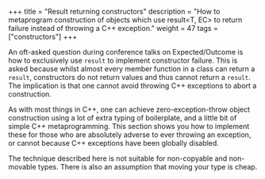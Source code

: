 +++
title = "Result returning constructors"
description = "How to metaprogram construction of objects which use result<T, EC> to return failure instead of throwing a C++ exception."
weight = 47
tags = ["constructors"]
+++

An oft-asked question during conference talks on Expected/Outcome is how to
exclusively use `result` to implement constructor failure. This is asked because
whilst almost every member function in a class can return a `result`, constructors
do not return values and thus cannot return a `result`. The implication is
that one cannot avoid throwing C++ exceptions to abort a construction.

As with most things in C++, one can achieve zero-exception-throw object
construction using a lot of
extra typing of boilerplate, and a little bit of simple C++ metaprogramming. This section
shows you how to implement these for those who are absolutely adverse to ever throwing an exception,
or cannot because C++ exceptions have been globally disabled.

The technique described here is not suitable for non-copyable and non-movable
types. There is also an assumption that moving your type is cheap.
